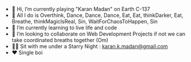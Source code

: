 - 👋 Hi, I’m currently playing "Karan Madan" on Earth C-137
- 👀 All I do is Overthink, Dance, Dance, Dance, Eat, Eat, thinkDarker, Eat, Breathe, thinkMagicIsReal, Sin, WaitForChaosToHappen, Sin
- 🌱 I’m currently learning to live life and code
- 💞️ I’m looking to collaborate on Web Development Projects if not we can take coordinated breaths together (Om)
- 🌠✨ Sit with me under a Starry Night : karan.k.madan@gmail.com 
- ❤️ Single boi 

<!---
KARANQUERNMADAVIDE/KARANQUERNMADAVIDE is a ✨ special ✨ repository because its `README.md` (this file) appears on your GitHub profile.
You can click the Preview link to take a look at your changes.
--->
